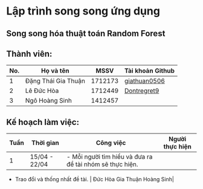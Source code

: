 # Lập trình song song ứng dụng 
## Song song hóa thuật toán Random Forest

## Thành viên:
| No.  | Họ và tên | MSSV | Tài khoản Github |
| ------------- | ------------- | ------------- | ------------- |
| 1  | Đặng Thái Gia Thuận | 1712173 | [giathuan0506](https://github.com/giathuan0506)|
| 2  | Lê Đức Hòa | 1712449 | [Dontregret9](https://github.com/Dontregret9)| 
| 3  | Ngô Hoàng Sinh  | 1412457|  |

## Kế hoạch làm việc:

| **Tuần**  | **Thời gian** | **Công việc** | **Người thực hiện** |
| ------------- | ------------- | ------------- | ------------- |
| 1  | 15/04 - 22/04 | - Mỗi người tìm hiểu và đưa ra đề tài nhóm sẽ thực hiện.<space><space> 
- Trao đổi và thống nhất đề tài.
 | Đức Hòa <space><space> Gia Thuận <space><space>
Hoàng Sinh| 


